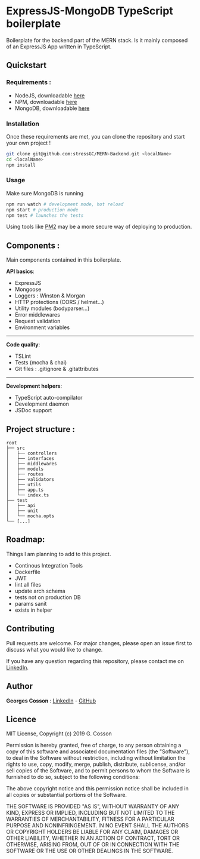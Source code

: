 # ExpressJS-MongoDB TypeScript boilerplate

Boilerplate for the backend part of the MERN stack. Is it mainly composed of an ExpressJS App written in TypeScript.

## Quickstart

### Requirements :
- NodeJS, downloadable [here](https://nodejs.org/en/)
- NPM, downloadable [here](https://www.npmjs.com/)
- MongoDB, downloadable [here](https://www.mongodb.com/)

### Installation
Once these requirements are met, you can clone the repository and start your own project !
```bash
git clone git@github.com:stressGC/MERN-Backend.git <localName>
cd <localName>
npm install
```
### Usage
Make sure MongoDB is running
```bash
npm run watch # development mode, hot reload
npm start # production mode
npm test # launches the tests
```
Using tools like [PM2](http://pm2.keymetrics.io/) may be a more secure way of deploying to production.

## Components :
Main components contained in this boilerplate.

**API basics**:
- ExpressJS
- Mongoose
- Loggers : Winston & Morgan
- HTTP protections (CORS / helmet...)
- Utility modules (bodyparser...)
- Error middlewares
- Request validation
- Environment variables
---
**Code quality**:
- TSLint
- Tests (mocha & chai)
- Git files : .gitignore & .gitattributes
--- 
**Development helpers**:
- TypeScript auto-compilator
- Development daemon
- JSDoc support

## Project structure : 
```
root
├── src
│   ├── controllers
│   ├── interfaces
│   ├── middlewares
│   ├── models
│   ├── routes
│   ├── validators
│   ├── utils
│   ├── app.ts
│   └── index.ts
├── test
│   ├── api
│   ├── unit
│   └── mocha.opts
└── [...]
```

## Roadmap:
Things I am planning to add to this project.
- Continous Integration Tools
- Dockerfile
- JWT
- lint all files
- update arch schema
- tests not on production DB
- params sanit
- exists in helper

## Contributing
Pull requests are welcome. For major changes, please open an issue first to discuss what you would like to change.

If you have any question regarding this repository, please contact me on [LinkedIn](https://www.linkedin.com/in/georges-cosson/).

## Author
**Georges Cosson** : [LinkedIn](https://www.linkedin.com/in/georges-cosson/) - [GitHub](https://github.com/stressGC)

## Licence

MIT License, Copyright (c) 2019 G. Cosson

Permission is hereby granted, free of charge, to any person obtaining a copy of this software and associated documentation files (the "Software"), to deal
in the Software without restriction, including without limitation the rights to use, copy, modify, merge, publish, distribute, sublicense, and/or sell copies of the Software, and to permit persons to whom the Software is furnished to do so, subject to the following conditions:

The above copyright notice and this permission notice shall be included in all copies or substantial portions of the Software.

THE SOFTWARE IS PROVIDED "AS IS", WITHOUT WARRANTY OF ANY KIND, EXPRESS OR IMPLIED, INCLUDING BUT NOT LIMITED TO THE WARRANTIES OF MERCHANTABILITY, FITNESS FOR A PARTICULAR PURPOSE AND NONINFRINGEMENT. IN NO EVENT SHALL THE AUTHORS OR COPYRIGHT HOLDERS BE LIABLE FOR ANY CLAIM, DAMAGES OR OTHER
LIABILITY, WHETHER IN AN ACTION OF CONTRACT, TORT OR OTHERWISE, ARISING FROM, OUT OF OR IN CONNECTION WITH THE SOFTWARE OR THE USE OR OTHER DEALINGS IN THE
SOFTWARE.
